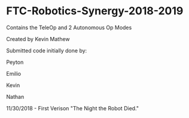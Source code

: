 # FTC-Robotics-Synergy-2018-2019

Contains the TeleOp and 2 Autonomous Op Modes

Created by Kevin Mathew

Submitted code initially done by:

Peyton

Emilio

Kevin

Nathan
 
 11/30/2018 - First Verison "The Night the Robot Died."

